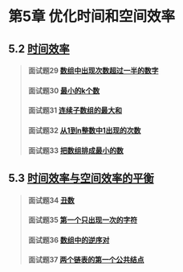 # 第5章 优化时间和空间效率

## 5.2 [时间效率](./second)
> #### 面试题29 [数组中出现次数超过一半的数字](./second#面试题29-数组中出现次数超过一半的数字)
> #### 面试题30 [最小的k个数](./second#面试题30-最小的k个数)
> #### 面试题31 [连续子数组的最大和](./second#面试题31-连续子数组的最大和)
> #### 面试题32 [从1到n整数中1出现的次数](./second#面试题32-从1到n整数中1出现的次数)
> #### 面试题33 [把数组排成最小的数](./second#面试题33-把数组排成最小的数)

## 5.3 [时间效率与空间效率的平衡](./third)
> #### 面试题34 [丑数](./third#面试题34-丑数)
> #### 面试题35 [第一个只出现一次的字符](./third#面试题35-第一个只出现一次的字符)
> #### 面试题36 [数组中的逆序对](./third#面试题36-数组中的逆序对)
> #### 面试题37 [两个链表的第一个公共结点](./third#面试题37-两个链表的第一个公共结点)

